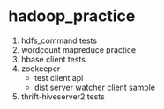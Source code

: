# hadoop_practice

1. hdfs_command tests
2. wordcount mapreduce practice
3. hbase client tests
4. zookeeper 
    - test client api
    - dist server watcher client sample
5. thrift-hiveserver2 tests

